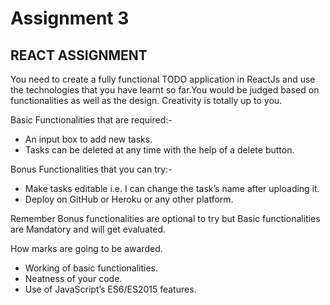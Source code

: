 # Assignment 3

## REACT ASSIGNMENT

You need to create a fully functional TODO application in ReactJs and use the technologies that you have learnt so far.You would be judged based on functionalities as well as the design. Creativity is totally up to you.

Basic Functionalities that are required:-<br>
* An input box to add new tasks.<br>
* Tasks can be deleted at any time with the help of a delete button.<br>

Bonus Functionalities that you can try:-
* Make tasks editable i.e. I can change the task’s name after uploading it.
* Deploy on GitHub or Heroku or any other platform. 

Remember Bonus functionalities are optional to try but Basic functionalities are Mandatory and will get evaluated.

How marks are going to be awarded.<br>
* Working of basic functionalities.
* Neatness of your code.
* Use of JavaScript’s ES6/ES2015 features.

